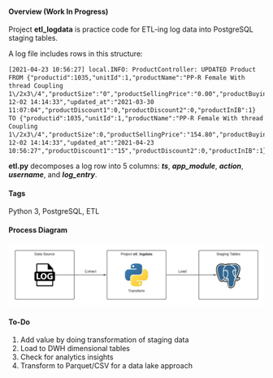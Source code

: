#### Overview (Work In Progress)
Project **etl_logdata** is practice code for ETL-ing log data into PostgreSQL staging tables.

A log file includes rows in this structure:
```
[2021-04-23 10:56:27] local.INFO: ProductController: UPDATED Product FROM {"productid":1035,"unitId":1,"productName":"PP-R Female With thread Coupling 1\/2x3\/4","productSize":"0","productSellingPrice":"0.00","productBuyingPrice":"0.00","productQuantity":0,"created_at":"2020-12-02 14:14:33","updated_at":"2021-03-30 11:07:04","productDiscount1":0,"productDiscount2":0,"productInIB":1} TO {"productid":1035,"unitId":1,"productName":"PP-R Female With thread Coupling 1\/2x3\/4","productSize":0,"productSellingPrice":"154.80","productBuyingPrice":"0.00","productQuantity":0,"created_at":"2020-12-02 14:14:33","updated_at":"2021-04-23 10:56:27","productDiscount1":"15","productDiscount2":0,"productInIB":1}  
```

**etl.py** decomposes a log row into 5 columns: ***ts***, ***app_module***, ***action***, ***username***, and ***log_entry***.

#### Tags
Python 3, PostgreSQL, ETL

#### Process Diagram
![](diagram.jpeg)

#### To-Do
1. Add value by doing transformation of staging data
2. Load to DWH dimensional tables
3. Check for analytics insights
4. Transform to Parquet/CSV for a data lake approach
